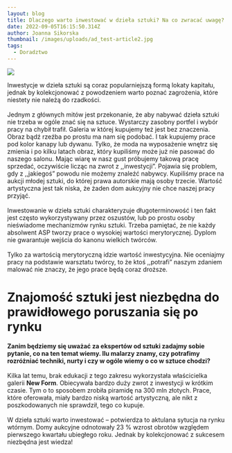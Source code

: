 ```yaml
---
layout: blog
title: Dlaczego warto inwestować w dzieła sztuki? Na co zwracać uwagę?
date: 2022-09-05T16:15:50.314Z
author: Joanna Sikorska
thumbnail: /images/uploads/ad_test-article2.jpg
tags:
  - Doradztwo
---
```

![](/images/uploads/ad_test-article2.jpg)

Inwestycje w dzieła sztuki są coraz popularniejszą formą lokaty kapitału, jednak by kolekcjonować z powodzeniem warto poznać zagrożenia, które niestety nie należą do rzadkości.\
\
Jednym z głównych mitów jest przekonanie, że aby nabywać dzieła sztuki nie trzeba w ogóle znać się na sztuce. Wystarczy zasobny portfel i wybór pracy na chybił trafił. Galeria w której kupujemy też jest bez znaczenia. Obraz bądź rzeźba po prostu ma nam się podobać. I tak kupujemy prace pod kolor kanapy lub dywanu. Tylko, że moda na wyposażenie wnętrz się zmienia i po kilku latach obraz, który kupiliśmy może już nie pasować do naszego salonu. Mając wiarę w nasz gust próbujemy takową pracę sprzedać, oczywiście licząc na zwrot z ,,inwestycji”. Pojawia się problem, gdy z ,,jakiegoś” powodu nie możemy znaleźć nabywcy. Kupiliśmy prace na aukcji młodej sztuki, do której prawa autorskie mają osoby trzecie. Wartość artystyczna jest tak niska, że żaden dom aukcyjny nie chce naszej pracy przyjąć.\
\
Inwestowanie w dzieła sztuki charakteryzuje długoterminowość i ten fakt jest często wykorzystywany przez oszustów, lub po prostu osoby nieświadome mechanizmów rynku sztuki. Trzeba pamiętać, że nie każdy absolwent ASP tworzy prace o wysokiej wartości merytorycznej. Dyplom nie gwarantuje wejścia do kanonu wielkich twórców.\
\
Tylko za wartością merytoryczną idzie wartość inwestycyjna. Nie oceniajmy pracy na podstawie warsztatu twórcy, to że ktoś ,,potrafi” naszym zdaniem malować nie znaczy, że jego prace będą coraz droższe.

# Znajomość sztuki jest niezbędna do prawidłowego poruszania się po rynku

**Zanim będziemy się uważać za ekspertów od sztuki zadajmy sobie pytanie, co na ten temat wiemy. Ilu malarzy znamy, czy potrafimy rozróżniać techniki, nurty i czy w ogóle wiemy o co w sztuce chodzi?**\
\
Kilka lat temu, brak edukacji z tego zakresu wykorzystała właścicielka galerii **New Form**. Obiecywała bardzo duży zwrot z inwestycji w krótkim czasie. Tym o to sposobem zrobiła piramidę na 300 mln złotych. Prace, które oferowała, miały bardzo niską wartość artystyczną, ale nikt z poszkodowanych nie sprawdził, tego co kupuje.\
\
W dzieła sztuki warto inwestować – potwierdza to aktulana sytucja na rynku wtórnym. Domy aukcyjne odnotowały 23 % wzrost obrotów względem pierwszego kwartału ubiegłego roku. Jednak by kolekcjonować z sukcesem niezbędna jest wiedza!